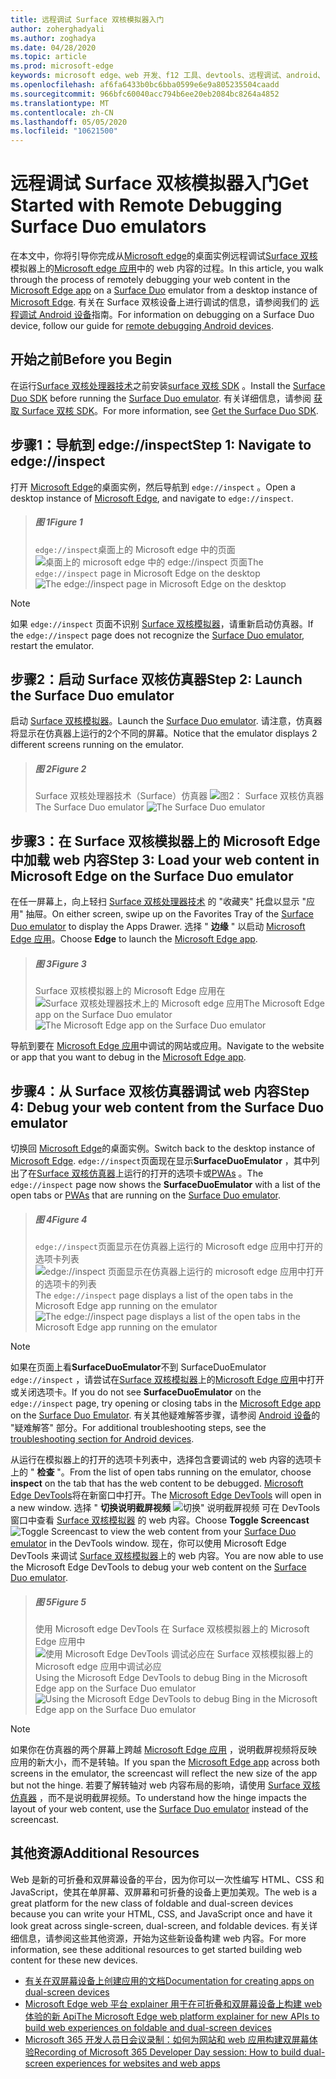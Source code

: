 ```yaml
---
title: 远程调试 Surface 双核模拟器入门
author: zoherghadyali
ms.author: zoghadya
ms.date: 04/28/2020
ms.topic: article
ms.prod: microsoft-edge
keywords: microsoft edge、web 开发、f12 工具、devtools、远程调试、android、surface 双核
ms.openlocfilehash: af6fa6433b0bc6bba0599e6e9a805235504caadd
ms.sourcegitcommit: 966bfc60040acc794b6ee20eb2084bc8264a4852
ms.translationtype: MT
ms.contentlocale: zh-CN
ms.lasthandoff: 05/05/2020
ms.locfileid: "10621500"
---
```

# <span data-ttu-id="7c10e-103">远程调试 Surface 双核模拟器入门</span><span class="sxs-lookup"><span data-stu-id="7c10e-103">Get Started with Remote Debugging Surface Duo emulators</span></span>

<span data-ttu-id="7c10e-104">在本文中，你将引导你完成从[Microsoft edge][DesktopEdge]的桌面实例远程调试[Surface 双核][SurfaceDuo]模拟器上的[Microsoft edge 应用][AndroidEdge]中的 web 内容的过程。</span><span class="sxs-lookup"><span data-stu-id="7c10e-104">In this article, you walk through the process of remotely debugging your web content in the [Microsoft Edge app][AndroidEdge] on a [Surface Duo][SurfaceDuo] emulator from a desktop instance of [Microsoft Edge][DesktopEdge].</span></span> <span data-ttu-id="7c10e-105">有关在 Surface 双核设备上进行调试的信息，请参阅我们的 [远程调试 Android 设备][RemoteDebuggingAndroid]指南。</span><span class="sxs-lookup"><span data-stu-id="7c10e-105">For information on debugging on a Surface Duo device, follow our guide for [remote debugging Android devices][RemoteDebuggingAndroid].</span></span>

## <span data-ttu-id="7c10e-106">开始之前</span><span class="sxs-lookup"><span data-stu-id="7c10e-106">Before you Begin</span></span>

<span data-ttu-id="7c10e-107">在运行[Surface 双核处理器技术][DuoEmulator]之前安装[surface 双核 SDK][DuoSdk] 。</span><span class="sxs-lookup"><span data-stu-id="7c10e-107">Install the [Surface Duo SDK][DuoSdk] before running the [Surface Duo emulator][DuoEmulator].</span></span> <span data-ttu-id="7c10e-108">有关详细信息，请参阅 [获取 Surface 双核 SDK][DuoSdkdocs]。</span><span class="sxs-lookup"><span data-stu-id="7c10e-108">For more information, see [Get the Surface Duo SDK][DuoSdkdocs].</span></span>

## <span data-ttu-id="7c10e-109">步骤1：导航到 edge://inspect</span><span class="sxs-lookup"><span data-stu-id="7c10e-109">Step 1: Navigate to edge://inspect</span></span>

<span data-ttu-id="7c10e-110">打开 [Microsoft Edge][DesktopEdge]的桌面实例，然后导航到 `edge://inspect` 。</span><span class="sxs-lookup"><span data-stu-id="7c10e-110">Open a desktop instance of [Microsoft Edge][DesktopEdge], and navigate to `edge://inspect`.</span></span>

> ##### <span data-ttu-id="7c10e-111">图 1</span><span class="sxs-lookup"><span data-stu-id="7c10e-111">Figure 1</span></span>  
> <span data-ttu-id="7c10e-112">`edge://inspect`桌面上的 Microsoft edge 中的页面 ![ 桌面上的 microsoft edge 中的 edge://inspect 页面][ImageEdgeInspect]</span><span class="sxs-lookup"><span data-stu-id="7c10e-112">The `edge://inspect` page in Microsoft Edge on the desktop ![The edge://inspect page in Microsoft Edge on the desktop][ImageEdgeInspect]</span></span>

> [!NOTE]
> <span data-ttu-id="7c10e-113">如果 `edge://inspect` 页面不识别 [Surface 双核模拟器][DuoEmulator]，请重新启动仿真器。</span><span class="sxs-lookup"><span data-stu-id="7c10e-113">If the `edge://inspect` page does not recognize the [Surface Duo emulator][DuoEmulator], restart the emulator.</span></span>

## <span data-ttu-id="7c10e-114">步骤2：启动 Surface 双核仿真器</span><span class="sxs-lookup"><span data-stu-id="7c10e-114">Step 2: Launch the Surface Duo emulator</span></span>

<span data-ttu-id="7c10e-115">启动 [Surface 双核模拟器][DuoEmulator]。</span><span class="sxs-lookup"><span data-stu-id="7c10e-115">Launch the [Surface Duo emulator][DuoEmulator].</span></span> <span data-ttu-id="7c10e-116">请注意，仿真器将显示在仿真器上运行的2个不同的屏幕。</span><span class="sxs-lookup"><span data-stu-id="7c10e-116">Notice that the emulator displays 2 different screens running on the emulator.</span></span>

> ##### <span data-ttu-id="7c10e-117">图 2</span><span class="sxs-lookup"><span data-stu-id="7c10e-117">Figure 2</span></span>
> <span data-ttu-id="7c10e-118">Surface 双核处理器技术（Surface）仿真器 ![][ImageDuoEmulator]</span><span class="sxs-lookup"><span data-stu-id="7c10e-118">The Surface Duo emulator ![The Surface Duo emulator][ImageDuoEmulator]</span></span>  

## <span data-ttu-id="7c10e-119">步骤3：在 Surface 双核模拟器上的 Microsoft Edge 中加载 web 内容</span><span class="sxs-lookup"><span data-stu-id="7c10e-119">Step 3: Load your web content in Microsoft Edge on the Surface Duo emulator</span></span>

<span data-ttu-id="7c10e-120">在任一屏幕上，向上轻扫 [Surface 双核处理器技术][DuoEmulator] 的 "收藏夹" 托盘以显示 "应用" 抽屉。</span><span class="sxs-lookup"><span data-stu-id="7c10e-120">On either screen, swipe up on the Favorites Tray of the [Surface Duo emulator][DuoEmulator] to display the Apps Drawer.</span></span> <span data-ttu-id="7c10e-121">选择 " **边缘** " 以启动 [Microsoft Edge 应用][AndroidEdge]。</span><span class="sxs-lookup"><span data-stu-id="7c10e-121">Choose **Edge** to launch the [Microsoft Edge app][AndroidEdge].</span></span>

> ##### <span data-ttu-id="7c10e-122">图 3</span><span class="sxs-lookup"><span data-stu-id="7c10e-122">Figure 3</span></span>
> <span data-ttu-id="7c10e-123">Surface 双核模拟器上的 Microsoft Edge 应用在 ![ Surface 双核处理器技术上的 Microsoft edge 应用][ImageDuoEmulatorEdge]</span><span class="sxs-lookup"><span data-stu-id="7c10e-123">The Microsoft Edge app on the Surface Duo emulator ![The Microsoft Edge app on the Surface Duo emulator][ImageDuoEmulatorEdge]</span></span>  

<span data-ttu-id="7c10e-124">导航到要在 [Microsoft Edge 应用][AndroidEdge]中调试的网站或应用。</span><span class="sxs-lookup"><span data-stu-id="7c10e-124">Navigate to the website or app that you want to debug in the [Microsoft Edge app][AndroidEdge].</span></span>

## <span data-ttu-id="7c10e-125">步骤4：从 Surface 双核仿真器调试 web 内容</span><span class="sxs-lookup"><span data-stu-id="7c10e-125">Step 4: Debug your web content from the Surface Duo emulator</span></span> 

<span data-ttu-id="7c10e-126">切换回 [Microsoft Edge][DesktopEdge]的桌面实例。</span><span class="sxs-lookup"><span data-stu-id="7c10e-126">Switch back to the desktop instance of [Microsoft Edge][DesktopEdge].</span></span> <span data-ttu-id="7c10e-127">`edge://inspect`页面现在显示**SurfaceDuoEmulator** ，其中列出了在[Surface 双核仿真器][DuoEmulator]上运行的打开的选项卡或[PWAs][PwaDocs] 。</span><span class="sxs-lookup"><span data-stu-id="7c10e-127">The `edge://inspect` page now shows the **SurfaceDuoEmulator** with a list of the open tabs or [PWAs][PwaDocs] that are running on the [Surface Duo emulator][DuoEmulator].</span></span>

> ##### <span data-ttu-id="7c10e-128">图 4</span><span class="sxs-lookup"><span data-stu-id="7c10e-128">Figure 4</span></span>
> <span data-ttu-id="7c10e-129">`edge://inspect`页面显示在仿真器上运行的 Microsoft edge 应用中打开的选项卡列表 ![ edge://inspect 页面显示在仿真器上运行的 microsoft edge 应用中打开的选项卡的列表][ImageEdgeInspectTargets]</span><span class="sxs-lookup"><span data-stu-id="7c10e-129">The `edge://inspect` page displays a list of the open tabs in the Microsoft Edge app running on the emulator ![The edge://inspect page displays a list of the open tabs in the Microsoft Edge app running on the emulator][ImageEdgeInspectTargets]</span></span>  

> [!NOTE]
> <span data-ttu-id="7c10e-130">如果在页面上看**SurfaceDuoEmulator**不到 SurfaceDuoEmulator `edge://inspect` ，请尝试在[Surface 双核模拟器][DuoEmulator]上的[Microsoft Edge 应用][AndroidEdge]中打开或关闭选项卡。</span><span class="sxs-lookup"><span data-stu-id="7c10e-130">If you do not see **SurfaceDuoEmulator** on the `edge://inspect` page, try opening or closing tabs in the [Microsoft Edge app][AndroidEdge] on the [Surface Duo Emulator][DuoEmulator].</span></span> <span data-ttu-id="7c10e-131">有关其他疑难解答步骤，请参阅 [Android 设备][TroubleshootingAndroid]的 "疑难解答" 部分。</span><span class="sxs-lookup"><span data-stu-id="7c10e-131">For additional troubleshooting steps, see the [troubleshooting section for Android devices][TroubleshootingAndroid].</span></span>

<span data-ttu-id="7c10e-132">从运行在模拟器上的打开的选项卡列表中，选择包含要调试的 web 内容的选项卡上的 " **检查** "。</span><span class="sxs-lookup"><span data-stu-id="7c10e-132">From the list of open tabs running on the emulator, choose **inspect** on the tab that has the web content to be debugged.</span></span> <span data-ttu-id="7c10e-133">[Microsoft Edge DevTools][DevToolsDocs]将在新窗口中打开。</span><span class="sxs-lookup"><span data-stu-id="7c10e-133">The [Microsoft Edge DevTools][DevToolsDocs] will open in a new window.</span></span> <span data-ttu-id="7c10e-134">选择 " **切换说明截屏视频** ![ 切换" 说明截屏视频 ][ImageToggleScreencastIcon] 可在 DevTools 窗口中查看 [Surface 双核模拟器][DuoEmulator] 的 web 内容。</span><span class="sxs-lookup"><span data-stu-id="7c10e-134">Choose **Toggle Screencast** ![Toggle Screencast][ImageToggleScreencastIcon] to view the web content from your [Surface Duo emulator][DuoEmulator] in the DevTools window.</span></span> <span data-ttu-id="7c10e-135">现在，你可以使用 Microsoft Edge DevTools 来调试 [Surface 双核模拟器][DuoEmulator]上的 web 内容。</span><span class="sxs-lookup"><span data-stu-id="7c10e-135">You are now able to use the Microsoft Edge DevTools to debug your web content on the [Surface Duo emulator][DuoEmulator].</span></span>

> ##### <span data-ttu-id="7c10e-136">图 5</span><span class="sxs-lookup"><span data-stu-id="7c10e-136">Figure 5</span></span>
> <span data-ttu-id="7c10e-137">使用 Microsoft edge DevTools 在 Surface 双核模拟器上的 Microsoft Edge 应用中 ![ 使用 Microsoft Edge DevTools 调试必应在 Surface 双核模拟器上的 Microsoft edge 应用中调试必应][ImageDevTools]</span><span class="sxs-lookup"><span data-stu-id="7c10e-137">Using the Microsoft Edge DevTools to debug Bing in the Microsoft Edge app on the Surface Duo emulator ![Using the Microsoft Edge DevTools to debug Bing in the Microsoft Edge app on the Surface Duo emulator][ImageDevTools]</span></span>  

> [!NOTE]
> <span data-ttu-id="7c10e-138">如果你在仿真器的两个屏幕上跨越 [Microsoft Edge 应用][AndroidEdge] ，说明截屏视频将反映应用的新大小，而不是转轴。</span><span class="sxs-lookup"><span data-stu-id="7c10e-138">If you span the [Microsoft Edge app][AndroidEdge] across both screens in the emulator, the screencast will reflect the new size of the app but not the hinge.</span></span> <span data-ttu-id="7c10e-139">若要了解转轴对 web 内容布局的影响，请使用 [Surface 双核仿真器][DuoEmulator] ，而不是说明截屏视频。</span><span class="sxs-lookup"><span data-stu-id="7c10e-139">To understand how the hinge impacts the layout of your web content, use the [Surface Duo emulator][DuoEmulator] instead of the screencast.</span></span>

## <span data-ttu-id="7c10e-140">其他资源</span><span class="sxs-lookup"><span data-stu-id="7c10e-140">Additional Resources</span></span>

<span data-ttu-id="7c10e-141">Web 是新的可折叠和双屏幕设备的平台，因为你可以一次性编写 HTML、CSS 和 JavaScript，使其在单屏幕、双屏幕和可折叠的设备上更加美观。</span><span class="sxs-lookup"><span data-stu-id="7c10e-141">The web is a great platform for the new class of foldable and dual-screen devices because you can write your HTML, CSS, and JavaScript once and have it look great across single-screen, dual-screen, and foldable devices.</span></span> <span data-ttu-id="7c10e-142">有关详细信息，请参阅这些其他资源，开始为这些新设备构建 web 内容。</span><span class="sxs-lookup"><span data-stu-id="7c10e-142">For more information, see these additional resources to get started building web content for these new devices.</span></span>

- [<span data-ttu-id="7c10e-143">有关在双屏幕设备上创建应用的文档</span><span class="sxs-lookup"><span data-stu-id="7c10e-143">Documentation for creating apps on dual-screen devices</span></span>][DualScreenDocs]
- [<span data-ttu-id="7c10e-144">Microsoft Edge web 平台 explainer 用于在可折叠和双屏幕设备上构建 web 体验的新 Api</span><span class="sxs-lookup"><span data-stu-id="7c10e-144">The Microsoft Edge web platform explainer for new APIs to build web experiences on foldable and dual-screen devices</span></span>][WebPlatformExplainer]
- [<span data-ttu-id="7c10e-145">Microsoft 365 开发人员日会议录制：如何为网站和 web 应用构建双屏幕体验</span><span class="sxs-lookup"><span data-stu-id="7c10e-145">Recording of Microsoft 365 Developer Day session: How to build dual-screen experiences for websites and web apps</span></span>][DeveloperDay]

<!-- image links -->  
[ImageEdgeInspect]: /microsoft-edge/devtools-guide-chromium/media/remote-debugging-surface-duo-inspect-page.msft.png "图1：桌面上的 Microsoft Edge 中的 edge://inspect 页面"
[ImageDuoEmulator]: /microsoft-edge/devtools-guide-chromium/media/remote-debugging-surface-duo-emulator.msft.png "图2： Surface 双核仿真器"
[ImageDuoEmulatorEdge]: /microsoft-edge/devtools-guide-chromium/media/remote-debugging-surface-duo-emulator-edge.msft.png "图3： Surface 双核模拟器上的 Microsoft Edge 应用"
[ImageEdgeInspectTargets]: /microsoft-edge/devtools-guide-chromium/media/remote-debugging-surface-duo-inspect-page-with-targets.msft.png "图4： edge://inspect 页面显示在仿真器上运行的 Microsoft Edge 应用中打开的选项卡的列表"
[ImageToggleScreencastIcon]: images/toggle-screencast-icon.msft.png
[ImageDevTools]: /microsoft-edge/devtools-guide-chromium/media/remote-debugging-surface-duo-devtools.msft.png "图5：使用 Microsoft Edge DevTools 在 Surface 双核模拟器上的 Microsoft Edge 应用中调试 Bing"

<!-- links -->  
[RemoteDebuggingAndroid]: /microsoft-edge/devtools-guide-chromium/remote-debugging/index "远程调试 Android 设备入门"
[PwaDocs]: /microsoft-edge/progressive-web-apps-chromium/index "Windows 上的渐进式 Web 应用"
[DevToolsDocs]: /microsoft-edge/devtools-guide-chromium "Microsoft Edge (Chromium) 开发人员工具"
[TroubleshootingAndroid]: /microsoft-edge/devtools-guide-chromium/remote-debugging/index#troubleshooting-devtools-is-not-detecting-the-android-device "疑难解答： DevTools 未检测到 Android 设备"

[AndroidEdge]: https://play.google.com/store/apps/details?id=com.microsoft.emmx "Microsoft Edge Android 应用"
[SurfaceDuo]: https://www.microsoft.com/surface/devices/surface-duo "介绍 Surface 双核"
[DesktopEdge]: https://www.microsoft.com/edge/ "新的 Microsoft Edge 简介"
[DuoEmulator]: https://docs.microsoft.com/dual-screen/android/use-emulator "使用 Surface 双核仿真器"
[DuoSdk]: https://www.microsoft.com/download/details.aspx?id=100847 "Surface 双核处理器技术 SDK 预览版本"
[DuoSdkDocs]: https://docs.microsoft.com/dual-screen/android/get-duo-sdk "获取 Surface 双核 SDK"
[DualScreenDocs]: https://docs.microsoft.com/dual-screen/ "为双屏幕设备创建应用"
[WebPlatformExplainer]: https://github.com/MicrosoftEdge/MSEdgeExplainers/blob/master/Foldables/explainer.md "针对折叠设备上的启发式体验的 Web 平台基元"
[DeveloperDay]: https://youtu.be/DXrZWsqXPVc "如何为网站和 web 应用构建双屏幕体验"
